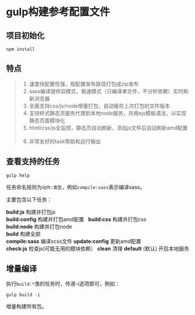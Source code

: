 # gulp构建参考配置文件

## 项目初始化
```
npm install
```


## 特点


> 1. 速度快配置性强，按配置发布路径打包成zip发布  
> 2. sass编译提供双模式，极速模式（只编译单文件，不分析依赖）实时刷新浏览器  
> 3. 全面支持css/js/node增量打包，自动缓存上次打包的文件版本  
> 4. 支持样式静态页服务代理到本地node服务，共用ejs模板语法，以实现静态页面模块化  
> 5. html/css/js全监控，静态页自动刷新，添加js文件后自动刷新amd配置   
> 6. 非常友好的task帮助和运行输出  

## 查看支持的任务

```
gulp help
```

任务命名规则为`动作:类型`，例如`compile:sass`表示编译sass。

主要包含以下任务：

**build:js** 构建并打包js  
**build:config** 构建并打包amd配置  
**build:css** 构建并打包css  
**build:node** 构建并打包node  
**build** 构建全部  
**compile:sass** 编译scss文件
**update:config** 更新amd配置  
**check:js** 检查js(可能无用的模块依赖）
**clean** 清理
**default** (默认) 开启本地服务

## 增量编译

执行`build:*`类的任务时，传递-i选项即可，例如：  
```
gulp build -i
```
增量构建所有包。


